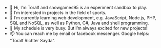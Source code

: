 - 👋 Hi, I’m Toralf and snowgames95 is an experiment sandbox to play.
- 👀 I’m interested in projects in the field of sports.
- 🌱 I’m currently learning web development, e.g. JavaScript, Node.js, PHP, SQL and NoSQL, as well as Python, C#, Java and shell programming.
- 💞️ My schedule is very busy. But I’m always excited for new projects!
- 📫 You can reach me by email or facebook messenger. Google helps: "Toralf Richter Sayda".

<!---
snowgames95/snowgames95 is a ✨ special ✨ repository because its `README.md` (this file) appears on your GitHub profile.
You can click the Preview link to take a look at your changes.
--->
